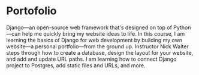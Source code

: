 # Portofolio
Django—an open-source web framework that's designed on top of Python—can help me quickly bring my website ideas to life. In this course, I am learning the basics of Django for web development by building my own website—a personal portfolio—from the ground up. Instructor Nick Walter steps through how to create a database, design the layout for your website, and add and update URL paths. I am learning how to connect Django project to Postgres, add static files and URLs, and more.

